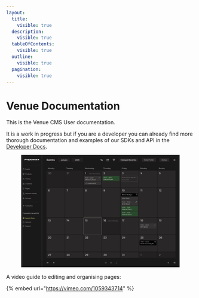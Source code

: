 ```yaml
---
layout:
  title:
    visible: true
  description:
    visible: true
  tableOfContents:
    visible: true
  outline:
    visible: true
  pagination:
    visible: true
---
```


# Venue Documentation

This is the Venue CMS User documentation.



It is a work in progress but if you are a developer you can already find more thorough documentation and examples of our SDKs and API in the [Developer Docs](https://app.gitbook.com/o/THbPZympMEGENxLYqAh2/s/NMlQrWDh1SEatnT9WZId/).



<figure><img src=".gitbook/assets/Screenshot 2025-02-07 at 00.04.17.png" alt="An image of the Venue CMS calendar display showing some sample events that are color tagged"><figcaption></figcaption></figure>

A video guide to editing and organising pages:

{% embed url="https://vimeo.com/1059343714" %}


